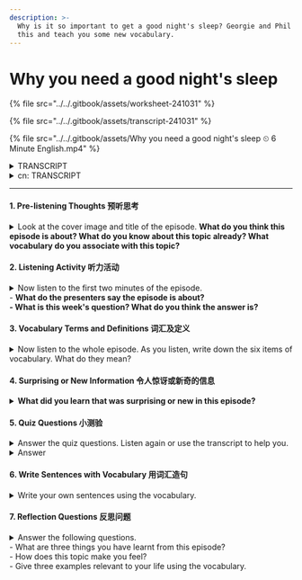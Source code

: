 ```yaml
---
description: >-
  Why is it so important to get a good night's sleep? Georgie and Phil discuss
  this and teach you some new vocabulary.
---
```


# Why you need a good night's sleep

{% file src="../../.gitbook/assets/worksheet-241031" %}

{% file src="../../.gitbook/assets/transcript-241031" %}

{% file src="../../.gitbook/assets/Why you need a good night's sleep ⏲ 6 Minute English.mp4" %}

<details>

<summary>TRANSCRIPT</summary>

Note: This is not a word-for-word transcript.

**Georgie**\
Hello, this is 6 Minute English from BBC Learning English. I'm Georgie, and we're ready to start, Phil… Phil?!&#x20;

**Phil**\
Oh, sorry, Georgie, I was er, just, **catching forty winks**… you know, **getting** **some shut-eye, dozing, taking a nap**... I was sleeping!

**Georgie**\
Sleeping at work! Phil, how could you?

**Phil**\
I know, I know. Sorry, I… I didn’t sleep well last night.

**Georgie**\
I'll forgive you this time, but make sure you go to bed early tonight because getting a good night's sleep is incredibly important. For example, did you know that people who get enough sleep live about five years longer than people who don't?

**Phil**\
Wow, so a good night's sleep can lengthen your life. In this programme, we'll be finding out more about the benefits of sleep, and, as usual, learning some useful new vocabulary as well.&#x20;

**Georgie**\
But first, now that you've woken up, I have a question for you. Do you know how much of the average person's life is spent asleep? Is it:

a)    a half?\
b)    a quarter? or,\
c)    a third?

**Phil**\
Hmm, I think we spend about a third of our lives sleeping.

**Georgie**\
OK, well I'll reveal the correct answer at the end of the programme. The question of why humans sleep is not easy to answer. In terms of evolution, why would it make sense to go unconscious every night, leaving yourself vulnerable to danger? It can only mean that the benefits gained from sleep are huge. Here, science journalist, Ginny Smith, explains some of these benefits to BBC Radio 4 programme, Inside Science:

**Ginny Smith**\
So we've probably all experienced this, that if you've had a bad night sleep and then you try and do some work you just can't concentrate - your brain isn't in the right state to **take in** new information. But we also need to sleep after we've learnt new things because that's when our brain consolidates the information - takes it from short-term storage to long-term storage, fits it in with other things we already know, that old adage of if you've got a problem **sleep on it**, your brain does actually work on things during the night, and you can often wake up and have solved the problem in your sleep.

**Phil**\
When we sleep, our brains refresh, leaving us feeling rested in the morning. But after a bad night's sleep it's more difficult to concentrate. We can’t **take in**, or understand, new information.

**Georgie**\
We also have the saying, if you've got a problem, **sleep on it**. To **sleep on it** means to delay making a decision until you've had time to think about it. But that also turns out to be true scientifically speaking - during sleep, your brain really can work out problems and find solutions.

**Phil**\
But what about the other side of the story? What happens when you get too little sleep, or none at all? Here's Ginny Smith again, talking to BBC Radio 4 programme, Inside Science:

**Ginny Smith**\
Sleep **deprivation** is a form of stress, and we know that when you are stressed your sort of **fight-or-flight response** is activated and that causes all these changes in your body that focus on immediate survival over long-term health. But if we are chronically stressed - money worries, or a stressful job, or something that's going on forever, or life, or chronic sleep deprivation that's causing that level of stress, then you might constantly have a damped down immune system which can then lead to all these **knock-on** problems.&#x20;

**Georgie**\
Having none or too little of something important is known as **deprivation**. Sleep deprivation is stressful for the body – so stressful that it activates a **fight-or-flight response**, changes in the human body in response to a life-threatening situation which make us either stay and fight the threat or run away from it.

**Phil**\
As well as a **fight-or-flight response**, the stress of not getting enough sleep over a longer period also creates problems including heart disease and a weakened immune system. Lack of sleep has these **knock-on effects**, it causes other things to happen, but not directly.

**Georgie**\
Now do you see why it's so important to get a good night's sleep, Phil? Plus, it will stop you sleeping at work again! Right, I think it's time to reveal the answer to my question.

**Phil**\
Yes, you asked me how much of the average person's life is spent asleep, and I said it was about a third.

**Georgie**\
Which was… the correct answer! Assuming you sleep eight hours a day, the average person will sleep for 229,961 hours in their lifetime or around one third of their life. OK, let's recap the vocabulary we've learned starting with the phrases **catch forty winks, get some shut-eye, doze** and **take a nap**, all of which mean to sleep.

**Phil**\
When someone **takes in** information, they understand it.     &#x20;

**Georgie**\
If you have a problem and you **sleep on it,** you delay making a decision until you’ve had time to think about it.

**Phil**\
**Deprivation** is an absence or too little of something important such as food or sleep.&#x20;

**Georgie**\
The **fight-or-flight response** describes changes in the human body in response to a dangerous situation which make us either stay and fight the threat or run away from it.

**Phil**\
And finally, if something has a **knock-on effect**,itcauses other results indirectly. Once again our six minutes are up, but remember to join us again next time for more trending topics and useful vocabulary, here at 6 Minute English. Goodbye for now!

**Georgie**\
Bye!

</details>

<details>

<summary>cn: TRANSCRIPT</summary>

请注意：这不是逐字逐句的翻译。

**乔琪** 大家好，欢迎收听 BBC 学英语的《6 分钟英语》。我是乔琪，准备开始了，菲尔……菲尔？！

**菲尔** 哦，对不起，乔琪，我刚才……在打个盹儿……你知道的，小睡片刻、打个瞌睡……我是在睡觉！

**乔琪** 在工作时间睡觉！菲尔，你怎么可以这样？

**菲尔** 我知道，我知道。抱歉，昨晚我没睡好。

**乔琪** 这次我就原谅你了，但今晚记得早点睡觉，因为好的睡眠非常重要。比如，你知道吗，睡眠充足的人比睡眠不足的人平均多活五年呢？

**菲尔** 哇，好的睡眠竟然能延长寿命。在本期节目中，我们会进一步了解睡眠的好处，并且像往常一样，学到一些实用的新词汇。

**乔琪** 但是首先，既然你已经醒了，我有个问题要问你。你知道平均一个人一生中有多少时间在睡觉吗？是： a) 一半？ b) 四分之一？还是， c) 三分之一？

**菲尔** 嗯，我认为我们一生大约有三分之一的时间在睡觉。

**乔琪** 好的，我会在节目最后揭晓正确答案。关于人类为什么要睡觉，这个问题并不容易回答。从进化角度来看，为什么每晚要失去意识，让自己处于危险之中呢？这只能说明，睡眠带来的好处是巨大的。以下是科学记者金妮·史密斯在 BBC Radio 4 节目《科学内幕》中解释的一些好处：

**金妮·史密斯** 我们可能都经历过，如果晚上没睡好，第二天工作时就很难集中注意力——大脑无法处于正确的状态来接受新信息。但我们在学习新东西后也需要睡觉，因为这时大脑会巩固这些信息——从短期记忆转移到长期记忆，与我们已经知道的其他信息整合在一起。所谓“有问题就睡一觉再说”，这是真的。晚上大脑确实会处理一些事情，很多时候你醒来时问题已经解决了。

**菲尔** 当我们睡觉时，大脑会得到恢复，让我们早晨感到精神焕发。但如果前一晚没睡好，就很难集中注意力，无法接受或理解新的信息。

**乔琪** 我们也有一句谚语：“有问题就睡一觉再说”。意思是先延迟决策，等有时间思考后再做决定。而科学上也证明了这一点——睡觉时，大脑真的可以处理问题并找到解决方案。

**菲尔** 那另一面呢？如果我们睡眠不足甚至完全不睡会发生什么？这是金妮·史密斯再次在 BBC Radio 4 节目《科学内幕》中的解释：

**金妮·史密斯** 睡眠剥夺是一种压力反应，我们知道，当你处于压力状态时，会激活“战斗或逃跑”反应，这会在你的身体中引发一系列变化，优先考虑短期生存而不是长期健康。但如果我们长期处于压力状态，比如金钱问题、工作压力或持续不断的生活问题，或者慢性睡眠不足导致的压力，那么你的免疫系统可能会持续受到抑制，这就会导致各种后续健康问题。

**乔琪** 缺少或没有足够的重要东西称为剥夺。睡眠剥夺对身体来说是一种压力——压力大到会激活“战斗或逃跑”反应，这种反应是在面临生命威胁时身体发生的变化，让我们要么面对威胁，要么逃离。

**菲尔** 除了“战斗或逃跑”反应，长期睡眠不足带来的压力还会导致心脏病和免疫系统减弱。缺乏睡眠有这些连锁反应，它会间接引发其他问题。

**乔琪** 现在你知道为什么保持良好的睡眠如此重要了吧，菲尔？而且，这样你就不会再在工作时打瞌睡了！好了，现在是揭晓我问题答案的时候了。

**菲尔** 是的，你问我平均一个人一生中有多少时间在睡觉，我说大约是三分之一。

**乔琪** 没错！如果你每天睡八个小时，平均一个人一生中会睡 229,961 小时，差不多占一生的三分之一。好了，让我们回顾一下今天学到的词汇，首先是 catch forty winks（打个盹）、get some shut-eye（打瞌睡）、doze（打瞌睡）和 take a nap（小睡），这些都表示睡觉。

**菲尔** 当某人吸收信息时，意味着他们理解了这些信息。

**乔琪** 如果你有问题并决定 sleep on it（睡一觉再说），意思是你延迟决策，等你有时间思考后再做决定。

**菲尔** 剥夺（deprivation）是指缺乏或没有足够的重要东西，比如食物或睡眠。

**乔琪** 战斗或逃跑反应（fight-or-flight response）描述的是人在面对危险情况时，身体发生的变化，让我们要么战斗，要么逃跑。

**菲尔** 最后，如果某事有连锁反应（knock-on effect），意味着它会间接引发其他结果。我们六分钟的时间又到了，但记得下次再来收听更多热门话题和实用词汇，尽在《6 分钟英语》。再见！

**乔琪** 再见！

</details>

***

#### 1. Pre-listening Thoughts 预听思考

<details>

<summary>Look at the cover image and title of the episode. <strong>What do you think this episode is about? What do you know about this topic already? What vocabulary do you associate with this topic?</strong></summary>

cn: **你认为这期节目是关于什么的？你已经知道关于该主题的哪些内容？你联想到哪些与该主题相关的词汇？**

* This episode likely discusses the importance of sleep for health and well-being, and perhaps explores sleep-related vocabulary and idioms.
* A good night's sleep is essential for mental and physical health. Lack of sleep can lead to poor concentration, weakened immunity, and even long-term health issues.
* Sleep, rest, REM (Rapid Eye Movement), deep sleep, insomnia, sleep deprivation, nap, snooze, drowsy, alert.

cn:&#x20;

* 本期节目可能讨论睡眠的重要性，包括与睡眠相关的词汇和表达。
* 睡眠对心理和身体健康都非常重要。缺乏睡眠会导致注意力难以集中、免疫力下降以及长期健康问题。
* 睡眠、休息、快速眼动（REM）、失眠、睡眠不足、小睡、困倦、警觉。

</details>

#### 2. Listening Activity 听力活动

<details>

<summary>Now listen to the first two minutes of the episode.<br>- <strong>What do the presenters say the episode is about?</strong><br><strong>- What is this week's question? What do you think the answer is?</strong></summary>

cn: - **主持人说节目是关于什么的？**\
&#x20;      **- 本周的问题是什么？你认为答案是什么？**

* Likely the episode covers the benefits of sleep and explores idioms and vocabulary related to sleep.
* The episode might include a quiz question on sleep, for example, "What is a phrase that means to get some sleep?" with possible answers like "catch some winks."
*   How much of the average person's life is spent asleep? Is it:

    a) a half?\
    b) a quarter? or,\
    c) a third?

    Listen to the programme to hear the answer.

cn:&#x20;

* 本期节目讨论睡眠的重要性、睡眠的健康益处，并学习一些与睡眠相关的词汇。
* 问题是：普通人一生中有多少时间是在睡眠中度过的？答案是**三分之一**。

</details>

#### 3. Vocabulary Terms and Definitions 词汇及定义

<details>

<summary>Now listen to the whole episode. As you listen, write down the six items of vocabulary. What do they mean?</summary>

* **a) Word/phrase: Catching forty winks**
  * **It means**: Taking a short nap or sleeping briefly.

<!---->

* **b) Word/phrase: Sleep on it**
  * **It means**: To delay making a decision until the next day to have more time to think.

<!---->

* **c) Word/phrase: Deprivation**
  * **It means**: Lack or absence of something essential, like sleep.

<!---->

* **d) Word/phrase: Fight-or-flight response**
  * **It means**: The body’s response to a perceived threat, which prepares one to either confront or flee.

<!---->

* **e) Word/phrase: Knock-on effect**
  * **It means**: When an action or event causes other indirect consequences.

<!---->

* **f) Word/phrase: Shut-eye**
  * **It means**: A casual term for sleep.

cn:&#x20;

* **a) 词汇/短语: catching forty winks（打个盹儿）**
  * **意思**: 短暂的小睡或小憩。

<!---->

* **b) 词汇/短语: sleep on it（暂缓决定）**
  * **意思**: 延迟决策，待一晚休息后再做决定，以便有更多时间思考。

<!---->

* **c) 词汇/短语: deprivation（剥夺）**
  * **意思**: 缺乏某种重要的事物，如食物或睡眠。

<!---->

* **d) 词汇/短语: fight-or-flight response（战斗或逃跑反应）**
  * **意思**: 身体对危险的自动反应，准备面对威胁或逃避。

<!---->

* **e) 词汇/短语: knock-on effect（连锁反应）**
  * **意思**: 由某种行动间接引发的后续结果或影响。

<!---->

* **f) 词汇/短语: shut-eye（闭眼睡觉）**
  * **意思**: 非正式的“睡觉”之意。

</details>

#### 4. Surprising or New Information 令人惊讶或新奇的信息

<details>

<summary><strong>What did you learn that was surprising or new in this episode?</strong></summary>

cn: **在本期节目中学到什么令人惊讶或新奇的信息？**

* Without the specific episode details, a general answer could be: "I learned that regular sleep can help strengthen the immune system and may even impact long-term health positively."

cn:&#x20;

* 了解到睡眠对于记忆巩固很重要，大脑在睡眠中将信息从短期储存转移到长期记忆。此外，长期睡眠不足会触发战斗或逃跑反应，影响免疫系统和健康。

</details>

#### 5. Quiz Questions 小测验

<details>

<summary>Answer the quiz questions. Listen again or use the transcript to help you.</summary>

1. What is an English idiom meaning ‘to sleep’?\
   a) catch 40 waves\
   b) catch 40 winks\
   c) catch 50 winks

<!---->

2. Which word means ‘the absence or too little of something important’?\
   a) deprivation\
   b) abundance\
   c) dozing

<!---->

3. What is a health benefit associated with getting enough sleep?\
   a) a weakened immune system\
   b) better dreams\
   c) living longer

<!---->

4. “That’s a very difficult decision to make – why don’t you \_\_\_\_\_\_\_\_?”\
   a) sleep it\
   b) sleep over it\
   c) sleep on it

<!---->

5. Which phrase describes ‘changes in the human body in response to a life-threatening situation’?\
   a) fight-or-flight\
   b) knock out\
   c) shut-eye

<!---->

6. What means ‘to cause other results, but not directly’? \
   a) cause and effect\
   b) a knock-on effect\
   c) a direct consequence

cn:&#x20;

* **哪个英语习语意指“睡觉”？**
* **哪个词意为“缺乏重要的事物”？**
* **与充足睡眠有关的健康益处是什么？**
* **“这个决定太难了——你不妨\_\_\_\_\_\_\_？”**
* **哪个短语描述了人类在面临威胁时的反应？**
* **什么词意为“间接引发其他结果”？**

</details>

<details>

<summary>Answer</summary>

1. **What is an English idiom meaning ‘to sleep’?**
   * b) catch 40 winks
2. **Which word means ‘the absence or too little of something important’?**
   * a) deprivation
3. **What is a health benefit associated with getting enough sleep?**
   * c) living longer
4. **“That’s a very difficult decision to make – why don’t you \_\_\_\_\_\_\_\_?”**
   * c) sleep on it
5. **Which phrase describes ‘changes in the human body in response to a life-threatening situation’?**
   * a) fight-or-flight
6. **What means ‘to cause other results, but not directly’?**
   * b) a knock-on effect

cn:&#x20;

1. **哪个英语习语意指“睡觉”？**
   * **b) catch 40 winks（小睡一会儿）**
2. **哪个词意为“缺乏重要的事物”？**
   * **a) deprivation（剥夺）**
3. **与充足睡眠有关的健康益处是什么？**
   * **c) 活得更久**
4. **“这个决定太难了——你不妨\_\_\_\_\_\_\_？”**
   * **c) sleep on it（睡一觉再说）**
5. **哪个短语描述了人类在面临威胁时的反应？**
   * **a) fight-or-flight（战斗或逃跑反应）**
6. **什么词意为“间接引发其他结果”？**
   * **b) a knock-on effect（连锁反应）**

</details>

#### 6.  Write Sentences with Vocabulary 用词汇造句

<details>

<summary>Write your own sentences using the vocabulary.</summary>

* _Catching forty winks_: "After lunch, I like catching forty winks to recharge."
* _Sleep on it_: "I’m not sure if I should accept the job offer, so I'll sleep on it."
* _Deprivation_: "Sleep deprivation affects my concentration during the day."
* _Fight-or-flight response_: "My fight-or-flight response kicked in when I heard a sudden noise."
* _Knock-on effect_: "Her promotion had a knock-on effect, motivating everyone else in the team."

cn:&#x20;

* **Catching forty winks**: "午饭后，我喜欢打个盹来恢复精力。"
* **Sleep on it**: "我不确定是否接受这个工作，所以我决定睡一觉再考虑。"
* **Deprivation**: "睡眠不足会影响我白天的专注力。"
* **Fight-or-flight response**: "当我听到突然的声音时，我的战斗或逃跑反应立即启动。"
* **Knock-on effect**: "熬夜会对我第二天的效率和心情产生连锁反应。"

</details>

#### 7. Reflection Questions 反思问题

<details>

<summary>Answer the following questions.<br>- What are three things you have learnt from this episode?<br>- How does this topic make you feel?<br>- Give three examples relevant to your life using the vocabulary.</summary>

* **What are three things you have learnt from this episode?**
  1. **Sleep is crucial for maintaining good mental health** – Lack of sleep can lead to increased stress, mood swings, and a reduced ability to concentrate.
  2. **Sleep impacts physical health** – Consistent, good-quality sleep can help boost the immune system, lower the risk of illnesses, and promote longevity.
  3. **Certain idioms in English relate to sleep** – English has various expressions, like "catch forty winks" or "sleep on it," that convey different aspects of sleep and rest.
* **How does this topic make you feel?**
  * This topic highlights the importance of prioritizing sleep in a busy life. It makes me feel more aware of the need to take care of my health by ensuring I get enough quality sleep every night.
* **Give three examples relevant to your life using the vocabulary.**
  1. **Catching forty winks**: "Sometimes I feel tired after lunch, so I try catching forty winks to stay energized for the rest of the day."
  2. **Sleep on it**: "Whenever I face a challenging decision, I prefer to sleep on it before making a final choice."
  3. **Knock-on effect**: "When I don’t get enough sleep, it has a knock-on effect on my productivity and mood throughout the day."

cn:&#x20;

* **你从本期节目中学到了哪些内容？**
  1. **睡眠有助于记忆巩固**——大脑在睡眠期间将信息从短期存储转移到长期记忆中，有助于解决问题。
  2. **长期睡眠不足会触发压力反应**——睡眠不足会激活战斗或逃跑反应，长期可能损害免疫系统和健康。
  3. **人的一生中有三分之一的时间在睡眠中度过**——如果每天睡八小时，这相当于一生中的三分之一。

<!---->

* **这个话题让你有什么感受？**
  * 这个话题强调了睡眠的重要性，激励我关注睡眠质量，以促进身心健康。

<!---->

* **结合自身情况，用该词汇举三个例子。**
  1. **Catching forty winks**: "学习时间长了之后，我会小睡一会儿来恢复精力。"
  2. **Sleep on it**: "在做重大决定时，我常常会选择睡一觉再想清楚。"
  3. **Knock-on effect**: "熬夜会对我第二天的心情和精力产生连锁反应。"

</details>
